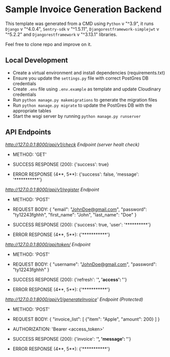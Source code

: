 # Sample Invoice Generation Backend

This template was generated from a CMD using `Python` v "^3.9", it runs `Django` v "^4.0.4", `Sentry-sdk` v "^1.5.11", `Djangorestframework-simplejwt` v "^5.2.2" and `Djangorestframework` v "^3.13.1" libraries.

Feel free to clone repo and improve on it.

## Local Development
- Create a virtual environment and install dependencies (requirements.txt)
- Ensure you update the `settings.py` file with correct PostGres DB credentials
- Create `.env` file using `.env.example` as template and update Cloudinary credentials
- Run `python manage.py makemigrations` to generate the migration files
- Run `python manage.py migrate` to update the PostGres DB with the appropriate tables
- Start the wsgi server by running `python manage.py runserver`

## API Endpoints
*http://127.0.0.1:8000/api/v1/check Endpoint (server healt check)*

- METHOD: 'GET'

- SUCCESS RESPONSE (200): {'success': true}

- ERROR RESPONSE (4**, 5**): {'success': false, 'message': '***********'}


*http://127.0.0.1:8000/api/v1/register Endpoint*

- METHOD: 'POST'

- REQUEST BODY: {
    "email": "JohnDoe@gmail.com",
    "password": "ty12243fghhh",
    "first_name": "John",
    "last_name": "Doe"
}

- SUCCESS RESPONSE (200): {'success': true, 'user': '**********'}

- ERROR RESPONSE (4**, 5**): {'***********'}


*http://127.0.0.1:8000/api/token/ Endpoint*

- METHOD: 'POST'

- REQUEST BODY: {
    "username": "JohnDoe@gmail.com",
    "password": "ty12243fghhh"
}

- SUCCESS RESPONSE (200): {'refresh': '****', 'access': '****'}

- ERROR RESPONSE (4**, 5**): {'***********'}

*http://127.0.0.1:8000/api/v1/generateInvoice' Endpoint (Protected)*

- METHOD: 'POST'

- REQUEST BODY: {
    "invoice_list": [
        {"item": "Apple", "amount": 200}
    ]
}

- AUTHORIZATION: 'Bearer <access_token>'

- SUCCESS RESPONSE (200): {'invoice': '****', 'message': '****'}

- ERROR RESPONSE (4**, 5**): {'***********'}
